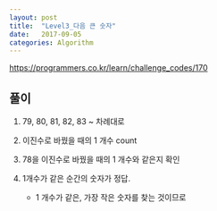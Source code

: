```yaml
---
layout: post
title:  "Level3_다음 큰 숫자"
date:   2017-09-05
categories: Algorithm
---
```



<https://programmers.co.kr/learn/challenge_codes/170>

## 풀이


1.  79, 80, 81, 82, 83 ~ 차례대로

2. 이진수로 바꿨을 때의 1 개수 count

3. 78을 이진수로 바꿨을 때의 1 개수와 같은지 확인

4. 1개수가 같은 순간의 숫자가 정답.                         
	
	* 1 개수가 같은, 가장 작은 숫자를 찾는 것이므로
